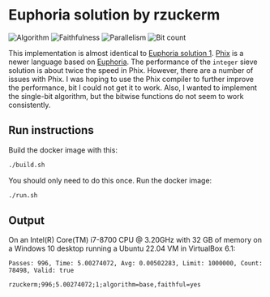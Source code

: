 # Euphoria solution by rzuckerm

![Algorithm](https://img.shields.io/badge/Algorithm-base-green)
![Faithfulness](https://img.shields.io/badge/Faithful-yes-green)
![Parallelism](https://img.shields.io/badge/Parallel-no-green)
![Bit count](https://img.shields.io/badge/Bits-unknown-yellowgreen)

This implementation is almost identical to [Euphoria solution 1](../../PrimeEuphoria/solution_1).
[Phix](http://phix.x10.mx/) is a newer language based on
[Euphoria](https://en.wikipedia.org/wiki/Euphoria_(programming_language)). The performance
of the `integer` sieve solution is about twice the speed in Phix. However, there are a number
of issues with Phix. I was hoping to use the Phix compiler to further improve the performance,
bit I could not get it to work. Also, I wanted to implement the single-bit algorithm, but
the bitwise functions do not seem to work consistently.

## Run instructions

Build the docker image with this:

```bash
./build.sh
```

You should only need to do this once. Run the docker image:

```bash
./run.sh
```

## Output

On an Intel(R) Core(TM) i7-8700 CPU @ 3.20GHz with 32 GB of memory on a Windows 10 desktop running
a Ubuntu 22.04 VM in VirtualBox 6.1:

```
Passes: 996, Time: 5.00274072, Avg: 0.00502283, Limit: 1000000, Count: 78498, Valid: true

rzuckerm;996;5.00274072;1;algorithm=base,faithful=yes
```
